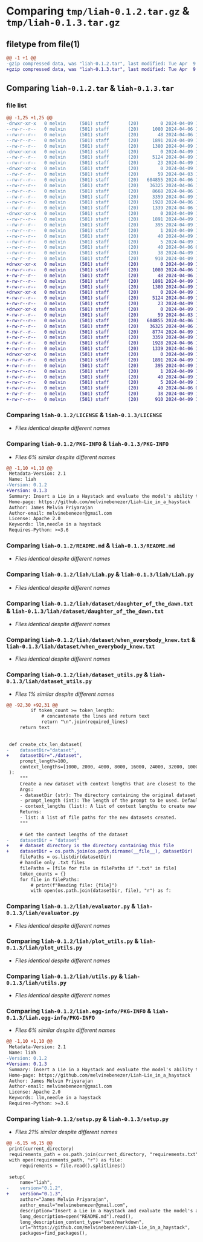 # Comparing `tmp/liah-0.1.2.tar.gz` & `tmp/liah-0.1.3.tar.gz`

## filetype from file(1)

```diff
@@ -1 +1 @@
-gzip compressed data, was "liah-0.1.2.tar", last modified: Tue Apr  9 12:28:22 2024, max compression
+gzip compressed data, was "liah-0.1.3.tar", last modified: Tue Apr  9 12:41:18 2024, max compression
```

## Comparing `liah-0.1.2.tar` & `liah-0.1.3.tar`

### file list

```diff
@@ -1,25 +1,25 @@
-drwxr-xr-x   0 melvin     (501) staff       (20)        0 2024-04-09 12:28:22.791067 liah-0.1.2/
--rw-r--r--   0 melvin     (501) staff       (20)     1080 2024-04-06 16:08:56.000000 liah-0.1.2/LICENSE
--rw-r--r--   0 melvin     (501) staff       (20)       48 2024-04-06 16:08:56.000000 liah-0.1.2/MANIFEST.in
--rw-r--r--   0 melvin     (501) staff       (20)     1891 2024-04-09 12:28:22.790793 liah-0.1.2/PKG-INFO
--rw-r--r--   0 melvin     (501) staff       (20)     1380 2024-04-09 12:07:14.000000 liah-0.1.2/README.md
-drwxr-xr-x   0 melvin     (501) staff       (20)        0 2024-04-09 12:28:22.786965 liah-0.1.2/liah/
--rw-r--r--   0 melvin     (501) staff       (20)     5124 2024-04-09 12:14:00.000000 liah-0.1.2/liah/Liah.py
--rw-r--r--   0 melvin     (501) staff       (20)       23 2024-04-09 12:26:18.000000 liah-0.1.2/liah/__init__.py
-drwxr-xr-x   0 melvin     (501) staff       (20)        0 2024-04-09 12:28:22.789786 liah-0.1.2/liah/dataset/
--rw-r--r--   0 melvin     (501) staff       (20)       59 2024-04-03 16:37:16.000000 liah-0.1.2/liah/dataset/README.md
--rw-r--r--   0 melvin     (501) staff       (20)   604855 2024-04-06 16:08:56.000000 liah-0.1.2/liah/dataset/daughter_of_the_dawn.txt
--rw-r--r--   0 melvin     (501) staff       (20)    36325 2024-04-06 16:08:56.000000 liah-0.1.2/liah/dataset/when_everybody_knew.txt
--rw-r--r--   0 melvin     (501) staff       (20)     8668 2024-04-06 16:08:56.000000 liah-0.1.2/liah/dataset_utils.py
--rw-r--r--   0 melvin     (501) staff       (20)     3359 2024-04-09 12:14:23.000000 liah-0.1.2/liah/evaluator.py
--rw-r--r--   0 melvin     (501) staff       (20)     1928 2024-04-06 16:08:56.000000 liah-0.1.2/liah/plot_utils.py
--rw-r--r--   0 melvin     (501) staff       (20)     1339 2024-04-06 16:08:56.000000 liah-0.1.2/liah/utils.py
-drwxr-xr-x   0 melvin     (501) staff       (20)        0 2024-04-09 12:28:22.790500 liah-0.1.2/liah.egg-info/
--rw-r--r--   0 melvin     (501) staff       (20)     1891 2024-04-09 12:28:22.000000 liah-0.1.2/liah.egg-info/PKG-INFO
--rw-r--r--   0 melvin     (501) staff       (20)      395 2024-04-09 12:28:22.000000 liah-0.1.2/liah.egg-info/SOURCES.txt
--rw-r--r--   0 melvin     (501) staff       (20)        1 2024-04-09 12:28:22.000000 liah-0.1.2/liah.egg-info/dependency_links.txt
--rw-r--r--   0 melvin     (501) staff       (20)       40 2024-04-09 12:28:22.000000 liah-0.1.2/liah.egg-info/requires.txt
--rw-r--r--   0 melvin     (501) staff       (20)        5 2024-04-09 12:28:22.000000 liah-0.1.2/liah.egg-info/top_level.txt
--rw-r--r--   0 melvin     (501) staff       (20)       40 2024-04-06 09:10:37.000000 liah-0.1.2/requirements.txt
--rw-r--r--   0 melvin     (501) staff       (20)       38 2024-04-09 12:28:22.791122 liah-0.1.2/setup.cfg
--rw-r--r--   0 melvin     (501) staff       (20)      910 2024-04-09 12:28:18.000000 liah-0.1.2/setup.py
+drwxr-xr-x   0 melvin     (501) staff       (20)        0 2024-04-09 12:41:18.595503 liah-0.1.3/
+-rw-r--r--   0 melvin     (501) staff       (20)     1080 2024-04-06 16:08:56.000000 liah-0.1.3/LICENSE
+-rw-r--r--   0 melvin     (501) staff       (20)       48 2024-04-06 16:08:56.000000 liah-0.1.3/MANIFEST.in
+-rw-r--r--   0 melvin     (501) staff       (20)     1891 2024-04-09 12:41:18.595157 liah-0.1.3/PKG-INFO
+-rw-r--r--   0 melvin     (501) staff       (20)     1380 2024-04-09 12:07:14.000000 liah-0.1.3/README.md
+drwxr-xr-x   0 melvin     (501) staff       (20)        0 2024-04-09 12:41:18.591278 liah-0.1.3/liah/
+-rw-r--r--   0 melvin     (501) staff       (20)     5124 2024-04-09 12:14:00.000000 liah-0.1.3/liah/Liah.py
+-rw-r--r--   0 melvin     (501) staff       (20)       23 2024-04-09 12:26:18.000000 liah-0.1.3/liah/__init__.py
+drwxr-xr-x   0 melvin     (501) staff       (20)        0 2024-04-09 12:41:18.594040 liah-0.1.3/liah/dataset/
+-rw-r--r--   0 melvin     (501) staff       (20)       59 2024-04-03 16:37:16.000000 liah-0.1.3/liah/dataset/README.md
+-rw-r--r--   0 melvin     (501) staff       (20)   604855 2024-04-06 16:08:56.000000 liah-0.1.3/liah/dataset/daughter_of_the_dawn.txt
+-rw-r--r--   0 melvin     (501) staff       (20)    36325 2024-04-06 16:08:56.000000 liah-0.1.3/liah/dataset/when_everybody_knew.txt
+-rw-r--r--   0 melvin     (501) staff       (20)     8774 2024-04-09 12:40:09.000000 liah-0.1.3/liah/dataset_utils.py
+-rw-r--r--   0 melvin     (501) staff       (20)     3359 2024-04-09 12:14:23.000000 liah-0.1.3/liah/evaluator.py
+-rw-r--r--   0 melvin     (501) staff       (20)     1928 2024-04-06 16:08:56.000000 liah-0.1.3/liah/plot_utils.py
+-rw-r--r--   0 melvin     (501) staff       (20)     1339 2024-04-06 16:08:56.000000 liah-0.1.3/liah/utils.py
+drwxr-xr-x   0 melvin     (501) staff       (20)        0 2024-04-09 12:41:18.594860 liah-0.1.3/liah.egg-info/
+-rw-r--r--   0 melvin     (501) staff       (20)     1891 2024-04-09 12:41:18.000000 liah-0.1.3/liah.egg-info/PKG-INFO
+-rw-r--r--   0 melvin     (501) staff       (20)      395 2024-04-09 12:41:18.000000 liah-0.1.3/liah.egg-info/SOURCES.txt
+-rw-r--r--   0 melvin     (501) staff       (20)        1 2024-04-09 12:41:18.000000 liah-0.1.3/liah.egg-info/dependency_links.txt
+-rw-r--r--   0 melvin     (501) staff       (20)       40 2024-04-09 12:41:18.000000 liah-0.1.3/liah.egg-info/requires.txt
+-rw-r--r--   0 melvin     (501) staff       (20)        5 2024-04-09 12:41:18.000000 liah-0.1.3/liah.egg-info/top_level.txt
+-rw-r--r--   0 melvin     (501) staff       (20)       40 2024-04-06 09:10:37.000000 liah-0.1.3/requirements.txt
+-rw-r--r--   0 melvin     (501) staff       (20)       38 2024-04-09 12:41:18.595574 liah-0.1.3/setup.cfg
+-rw-r--r--   0 melvin     (501) staff       (20)      910 2024-04-09 12:40:46.000000 liah-0.1.3/setup.py
```

### Comparing `liah-0.1.2/LICENSE` & `liah-0.1.3/LICENSE`

 * *Files identical despite different names*

### Comparing `liah-0.1.2/PKG-INFO` & `liah-0.1.3/PKG-INFO`

 * *Files 6% similar despite different names*

```diff
@@ -1,10 +1,10 @@
 Metadata-Version: 2.1
 Name: liah
-Version: 0.1.2
+Version: 0.1.3
 Summary: Insert a Lie in a Haystack and evaluate the model's ability to detect it.
 Home-page: https://github.com/melvinebenezer/Liah-Lie_in_a_haystack
 Author: James Melvin Priyarajan
 Author-email: melvinebenezer@gmail.com
 License: Apache 2.0
 Keywords: llm,needle in a haystack
 Requires-Python: >=3.6
```

### Comparing `liah-0.1.2/README.md` & `liah-0.1.3/README.md`

 * *Files identical despite different names*

### Comparing `liah-0.1.2/liah/Liah.py` & `liah-0.1.3/liah/Liah.py`

 * *Files identical despite different names*

### Comparing `liah-0.1.2/liah/dataset/daughter_of_the_dawn.txt` & `liah-0.1.3/liah/dataset/daughter_of_the_dawn.txt`

 * *Files identical despite different names*

### Comparing `liah-0.1.2/liah/dataset/when_everybody_knew.txt` & `liah-0.1.3/liah/dataset/when_everybody_knew.txt`

 * *Files identical despite different names*

### Comparing `liah-0.1.2/liah/dataset_utils.py` & `liah-0.1.3/liah/dataset_utils.py`

 * *Files 1% similar despite different names*

```diff
@@ -92,30 +92,31 @@
         if token_count >= token_length:
             # concantenate the lines and return text
             return "\n".join(required_lines)
     return text
 
 
 def create_ctx_len_dataset(
-    datasetDir="dataset",
+    datasetDir="./dataset",
     prompt_length=100,
     context_lengths=[1000, 2000, 4000, 8000, 16000, 24000, 32000, 100000],
 ):
     """
     Create a new dataset with context lengths that are closest to the specified context lengths.
     Args:
     - datasetDir (str): The directory containing the original dataset.
     - prompt_length (int): The length of the prompt to be used. Defaults to 100 tokens.
     - context_lengths (list): A list of context lengths to create new datasets for.
     Returns:
     - list: A list of file paths for the new datasets created.
     """
 
     # Get the context lengths of the dataset
-    datasetDir = "dataset"
+    # dataset directory is the directory containing this file
+    datasetDir = os.path.join(os.path.dirname(__file__), datasetDir)
     filePaths = os.listdir(datasetDir)
     # handle only .txt files
     filePaths = [file for file in filePaths if ".txt" in file]
     token_counts = {}
     for file in filePaths:
         # print(f"Reading file: {file}")
         with open(os.path.join(datasetDir, file), "r") as f:
```

### Comparing `liah-0.1.2/liah/evaluator.py` & `liah-0.1.3/liah/evaluator.py`

 * *Files identical despite different names*

### Comparing `liah-0.1.2/liah/plot_utils.py` & `liah-0.1.3/liah/plot_utils.py`

 * *Files identical despite different names*

### Comparing `liah-0.1.2/liah/utils.py` & `liah-0.1.3/liah/utils.py`

 * *Files identical despite different names*

### Comparing `liah-0.1.2/liah.egg-info/PKG-INFO` & `liah-0.1.3/liah.egg-info/PKG-INFO`

 * *Files 6% similar despite different names*

```diff
@@ -1,10 +1,10 @@
 Metadata-Version: 2.1
 Name: liah
-Version: 0.1.2
+Version: 0.1.3
 Summary: Insert a Lie in a Haystack and evaluate the model's ability to detect it.
 Home-page: https://github.com/melvinebenezer/Liah-Lie_in_a_haystack
 Author: James Melvin Priyarajan
 Author-email: melvinebenezer@gmail.com
 License: Apache 2.0
 Keywords: llm,needle in a haystack
 Requires-Python: >=3.6
```

### Comparing `liah-0.1.2/setup.py` & `liah-0.1.3/setup.py`

 * *Files 21% similar despite different names*

```diff
@@ -6,15 +6,15 @@
 print(current_directory)
 requirements_path = os.path.join(current_directory, "requirements.txt")
 with open(requirements_path, "r") as file:
     requirements = file.read().splitlines()
 
 setup(
     name="liah",
-    version="0.1.2",
+    version="0.1.3",
     author="James Melvin Priyarajan",
     author_email="melvinebenezer@gmail.com",
     description="Insert a Lie in a Haystack and evaluate the model's ability to detect it.",
     long_description=open("README.md").read(),
     long_description_content_type="text/markdown",
     url="https://github.com/melvinebenezer/Liah-Lie_in_a_haystack",
     packages=find_packages(),
```

